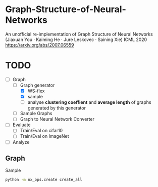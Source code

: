 # Graph-Structure-of-Neural-Networks
An unofficial re-implementation of Graph Structure of Neural Networks (Jiaxuan You · Kaiming He · Jure Leskovec · Saining Xie) ICML 2020
https://arxiv.org/abs/2007.06559

# TODO
- [ ] Graph
    - [ ] Graph generator
      - [x] WS-flex
      - [x] sample
      - [ ] analyse **clustering coeffient** and **average length** of graphs generated by this generator
    - [ ] Sample Graphs
    - [ ] Graph to Neural Network Converter
- [ ] Evaluate
  - [ ] Train/Eval on cifar10
  - [ ] Train/Eval on ImageNet
- [ ] Analyze

## Graph
Sample
```bash
python -m nx_ops.create create_all
```
